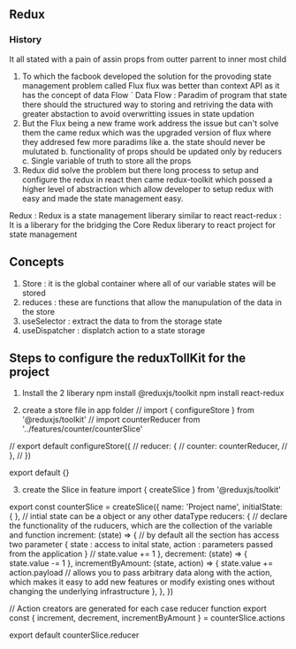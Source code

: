 ## Redux

### History
It all stated with a pain of assin props from outter parrent to inner most child
1. To which the facbook developed the solution for the provoding state management problem called Flux
    flux was better than context API as it has the concept of data Flow
        ` Data Flow : Paradim of program that state there should the structured way to storing and retriving the data with greater abstaction to avoid overwritting issues in state updation
2. But the Flux being a new frame work address the issue but can't solve them
    the came redux which was the upgraded version of flux where they addresed few more paradims like
        a. the state should never be mulutated
        b. functionality of props should be updated only by reducers
        c. Single variable of truth to store all the props
3. Redux did solve the problem but there long process to setup and configure the redux in react
    then came redux-toolkit which possed a higher level of abstraction which allow developer to setup
    redux with easy and made the state management easy.

Redux : Redux is a state management liberary similar to react
react-redux : It is a liberary for the bridging the Core Redux liberary to react project for state management


## Concepts


1. Store : it is the global container where all of our variable states will be stored
2. reduces : these are functions that allow the manupulation of the data in the store
3. useSelector : extract the data to from the storage state
4. useDispatcher : displatch action to a state storage


## Steps to configure the reduxTollKit for the project
1. Install the 2 liberary
    npm install @reduxjs/toolkit
    npm install react-redux

2. create a store file in app folder
    // import { configureStore } from '@reduxjs/toolkit'
// import counterReducer from '../features/counter/counterSlice'

// export default configureStore({
//   reducer: {
//     counter: counterReducer,
//   },
// })

export default {}

3. create the Slice in feature
        import { createSlice } from '@reduxjs/toolkit'

export const counterSlice = createSlice({
  name: 'Project name',
  initialState: { }, // intial state can be a object or any other dataType
  reducers: { // declare the functionality of the ruducers, which are the collection of the variable and function
    increment: (state) => {
        // by default all the section has access two parameter
            { state : access to inital state,
              action : parameters passed from the application }
        //
      state.value += 1
    },
    decrement: (state) => {
      state.value -= 1
    },
    incrementByAmount: (state, action) => {
      state.value += action.payload // allows you to pass arbitrary data along with the action, which makes it  easy to add new features or modify existing ones without changing the underlying infrastructure
    },
  },
})

// Action creators are generated for each case reducer function
export const { increment, decrement, incrementByAmount } = counterSlice.actions

export default counterSlice.reducer
